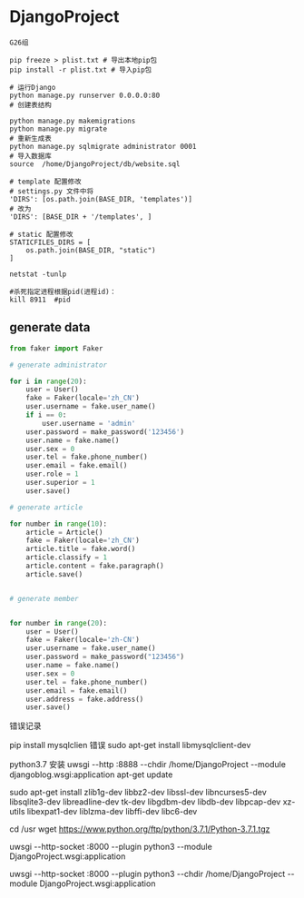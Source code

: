 # DjangoProject

```shell script
G26组

pip freeze > plist.txt # 导出本地pip包
pip install -r plist.txt # 导入pip包

# 运行Django
python manage.py runserver 0.0.0.0:80
# 创建表结构

python manage.py makemigrations
python manage.py migrate
# 重新生成表
python manage.py sqlmigrate administrator 0001
# 导入数据库
source  /home/DjangoProject/db/website.sql

# template 配置修改
# settings.py 文件中将 
'DIRS': [os.path.join(BASE_DIR, 'templates')]
# 改为
'DIRS': [BASE_DIR + '/templates', ]

# static 配置修改
STATICFILES_DIRS = [
    os.path.join(BASE_DIR, "static")
]

netstat -tunlp

#杀死指定进程根据pid(进程id)： 
kill 8911  #pid

```
## generate data
```python
from faker import Faker

# generate administrator

for i in range(20):
    user = User()
    fake = Faker(locale='zh_CN')
    user.username = fake.user_name()
    if i == 0:
        user.username = 'admin'
    user.password = make_password('123456')
    user.name = fake.name()
    user.sex = 0
    user.tel = fake.phone_number()
    user.email = fake.email()
    user.role = 1
    user.superior = 1
    user.save()

# generate article

for number in range(10):
    article = Article()
    fake = Faker(locale='zh_CN')
    article.title = fake.word()
    article.classify = 1
    article.content = fake.paragraph()
    article.save()


# generate member


for number in range(20):
    user = User()
    fake = Faker(locale='zh-CN')
    user.username = fake.user_name()
    user.password = make_password("123456")
    user.name = fake.name()
    user.sex = 0
    user.tel = fake.phone_number()
    user.email = fake.email()
    user.address = fake.address()
    user.save()
```

错误记录

pip install mysqlclien 错误
sudo apt-get install libmysqlclient-dev

python3.7 安装
uwsgi --http :8888 --chdir /home/DjangoProject  --module djangoblog.wsgi:application
apt-get update

sudo apt-get install zlib1g-dev libbz2-dev libssl-dev libncurses5-dev libsqlite3-dev libreadline-dev tk-dev libgdbm-dev libdb-dev libpcap-dev xz-utils libexpat1-dev liblzma-dev libffi-dev libc6-dev

cd /usr
wget https://www.python.org/ftp/python/3.7.1/Python-3.7.1.tgz

uwsgi --http-socket :8000 --plugin python3 --module DjangoProject.wsgi:application

 uwsgi --http-socket :8000 --plugin python3 --chdir /home/DjangoProject --module DjangoProject.wsgi:application
 